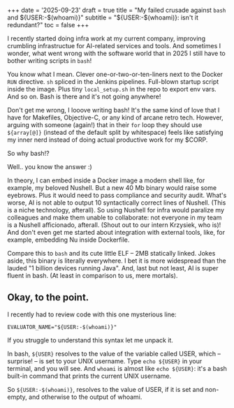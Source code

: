 +++
date = '2025-09-23'
draft = true
title = "My failed crusade against `bash` and ${USER:-$(whoami)}"
subtitle = "${USER:-$(whoami)}: isn't it redundant?"
toc = false
+++

I recently started doing infra work at my current company, improving crumbling
infrastructue for AI-related services and tools. And sometimes I wonder, what
went wrong with the software world that in 2025 I still have to bother writing
scripts in `bash`!

You know what I mean. Clever one-or-two-or-ten-liners next to the Docker
`RUN` directive. `sh` spliced in the Jenkins pipelines. Full-blown startup
script inside the image. Plus tiny `local_setup.sh` in the repo to export env
vars. And so on. Bash is there and it's not going anywhere!

Don't get me wrong, I looove writing bash! It's the same kind of love that I
have for Makefiles, Objective-C, or any kind of arcane retro tech. However,
arguing with someone (again!) that in their `for` loop they should use
`${array[@]}` (instead of the default split by whitespace) feels like
satisfying my inner nerd instead of doing actual productive work for my
$CORP.

So why bash!?

Well.. you know the answer :)

In theory, I can embed inside a Docker image a modern shell like, for example,
my beloved Nushell. But a new 40 Mb binary would raise some eyebrows. Plus it
would need to pass compliance and security audit. What's worse, AI is not able
to output 10 syntactically correct lines of Nushell. (This is a niche
technology, afterall). So using Nushell for infra would paralize my colleagues
and make them unable to collaborate: not everyone in my team is a Nushell
afficionado, afterall. (Shout out to our intern Krzysiek, who is)! And don't
even get me started about integration with external tools, like, for example,
embedding Nu inside Dockerfile.

Compare this to `bash` and its cute little ELF – 2MB statically linked. Jokes
aside, this binary is literally everywhere. I bet it is more widespread than
the lauded "1 billion devices running Java". And, last but not least, AI is
super fluent in bash. (At least in comparison to us, mere mortals).

## Okay, to the point.

I recently had to review code with this one mysterious line:

```
EVALUATOR_NAME="${USER:-$(whoami)}"
```

If you struggle to understand this syntax let me unpack it.

In bash, `${USER}` resolves to the value of the variable called USER, which –
surprise! – is set to your UNIX username. Type `echo ${USER}` in your terminal,
and you will see. And `whoami` is almost like `echo ${USER}`: it's a bash
built-in command that prints the current UNIX username.

So `${USER:-$(whoami)}`, resolves to the value of USER, if it is set
and non-empty, and otherwise to the output of whoami.
